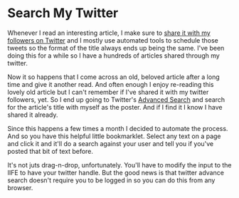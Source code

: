 # Search My Twitter

Whenever I read an interesting article, I make sure to [share it with my followers on Twitter](https://crowdfireapp.com) and I mostly use automated tools to schedule those tweets so the format of the title always ends up being the same. I've been doing this for a while so I have a hundreds of articles shared through my twitter.

Now it so happens that I come across an old, beloved article after a long time and give it another read. And often enough I enjoy re-reading this lovely old article but I can't remember if I've shared it with my twitter followers, yet. So I end up going to Twitter's [Advanced Search](https://twitter.com/search-advanced) and search for the article's title with myself as the poster. And if I find it I know I have shared it already.

Since this happens a few times a month I decided to automate the process. And so you have this helpful little bookmarklet. Select any text on a page and click it and it'll do a search against your user and tell you if you've posted that bit of text before.

It's not juts drag-n-drop, unfortunately. You'll have to modify the input to the IIFE to have your twitter handle. But the good news is that twitter advance search doesn't require you to be logged in so you can do this from any browser.
